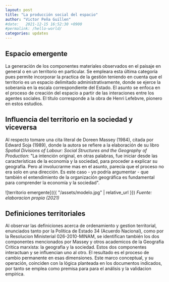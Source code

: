 ```yaml
---
layout: post
title: "La producción social del espacio"
author: "Victor Peña Guillen"
#date:   2021-12-15 16:52:30 +0900
#permalink: /hello-world/
categories: updates
---
```


## Espacio emergente

 La generación de los componentes materiales observados en el paisaje en general o en un territorio en particular. Se empleara esta última categoría pues permite incorporar la practica de la gestión teniendo en cuenta que el territorio es un espacio delimitado administrativamente, donde se ejerce la soberanía en la escala correspondiente del Estado. El asunto se enfoca en el proceso de creación del espacio a partir de las interaciones entre los agentes sociales. El título corresponde a la obra de Henri Lefebvre, pionero en estos estudios.

## Influencia del territorio en la sociedad y viceversa

Al respecto tomare una cita literal de Doreen Massey (1984), citada por Edward Soja (1989), donde la autora se refiere a la elaboración de su libro *Spatial Divisions of Labour: Social Structures and the Geography of Production*: "La intención original, en otras palabras, fue iniciar desde las características de la economía y la sociedad, para proceder a explicar su geografía. Pero al involucrarme mas en el asunto, parecía que el proceso no era solo en una dirección. Es este caso - yo podría argumentar - que también el entendimiento de la organización geográfica es fundamental para comprender la economía y la sociedad".

![territorio emergente]({{ "/assets/modelo.jpg" | relative_url }})
*Fuente: elaboracion propia (2021)*


## Definiciones territoriales

Al observar las definiciones acerca de ordenamiento y gestion territorial, enunciados tanto por la Política de Estado 34 (Acuerdo Nacional), como por la Resolucion Ministerial 026-2010-MINAM, se identifican también los dos componentes mencionados por Massey y otros academicos de la Geografia Critica marxista: la geografia y la sociedad. Estos dos componentes interactuan y se influencian uno al otro. El resultado es el proceso de cambio permanente en esas dimensiones. Este marco conceptual, y su operación, coinciden con la lógica planteada en los documentos indicados, por tanto se emplea como premisa para para el análisis y la validacion empírica.
